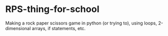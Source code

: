 # RPS-thing-for-school
Making a rock paper scissors game in python (or trying to), using loops, 2-dimensional arrays, if statements, etc. 
